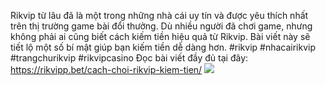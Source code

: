 Rikvip từ lâu đã là một trong những nhà cái uy tín và được yêu thích nhất trên thị trường game bài đổi thưởng. Dù nhiều người đã chơi game, nhưng không phải ai cũng biết cách kiếm tiền hiệu quả từ Rikvip. Bài viết này sẽ tiết lộ một số bí mật giúp bạn kiếm tiền dễ dàng hơn.
#rikvip #nhacairikvip #trangchurikvip #rikvipcasino
Đọc bài viết đầy đủ tại đây: https://rikvipp.bet/cach-choi-rikvip-kiem-tien/
![](https://s3-ap-northeast-1.amazonaws.com/g0v-hackmd-images/uploads/upload_0cf85773bbb40e331e92b52354bbab11.jpg)
